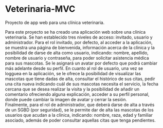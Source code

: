# Veterinaria-MVC
Proyecto de app web para una clínica veterinaria.

Para este proyecto se ha creado una aplicación web sobre una clínica veterinaria. 
 Se han establecido tres niveles de acceso: invitado, usuario y administrador.
Para el rol invitado, por defecto, al acceder a la aplicación, se muestra una página de bienvenida, información acerca de la clínica y la posibilidad de darse de alta como usuario, indicando: nombre, apellido, nombre de usuario y contraseña, para poder solicitar asistencia médica para sus mascotas. Se le asignará un avatar por defecto que podrá cambiar más adelante desde su perfil.
En cuanto al rol de usuario, una vez se logguea en la aplicación, se le ofrece la posibilidad de visualizar las mascotas que tiene dadas de alta, consultar el histórico de sus citas, pedir una cita nueva indicando cuál de sus mascotas necesita el servicio, la fecha cercana que se desea realizar la visita y la posibilidad de añadir un comentario ofreciendo alguna explicación, acceder a su perfil personal, donde puede cambiar la imagen de avatar y cerrar la sesión.  
Finalmente, para el rol de administrador, que deberá darse de alta a través de un SGBD (por seguridad), se le permite dar de alta las mascotas de los usuarios que acudan a la clínica, indicando: nombre, raza, edad y familiar asociado, además de poder consultar aquellas citas que tenga pendientes. 
